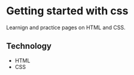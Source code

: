 # Getting started with css
Learnign and practice pages on HTML and CSS.


## Technology 
* HTML
* CSS



